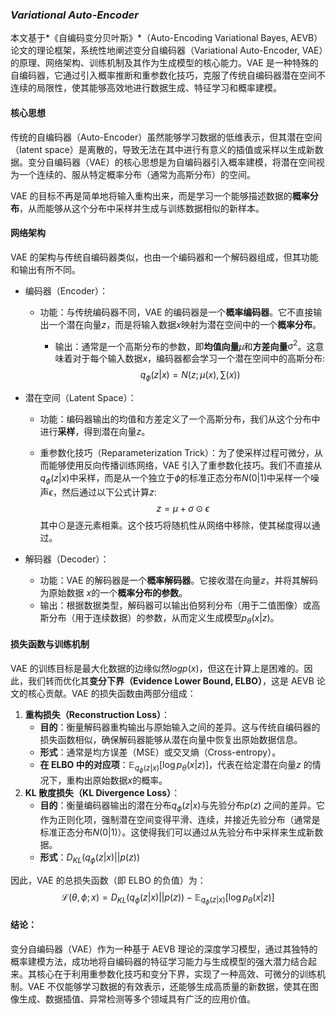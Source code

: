 ### *Variational Auto-Encoder*

本文基于*《自编码变分贝叶斯》*（Auto-Encoding Variational Bayes, AEVB）论文的理论框架，系统性地阐述变分自编码器（Variational Auto-Encoder, VAE）的原理、网络架构、训练机制及其作为生成模型的核心能力。VAE 是一种特殊的自编码器，它通过引入概率推断和重参数化技巧，克服了传统自编码器潜在空间不连续的局限性，使其能够高效地进行数据生成、特征学习和概率建模。

#### 核心思想

传统的自编码器（Auto-Encoder）虽然能够学习数据的低维表示，但其潜在空间（latent space）是离散的，导致无法在其中进行有意义的插值或采样以生成新数据。变分自编码器（VAE）的核心思想是为自编码器引入概率建模，将潜在空间视为一个连续的、服从特定概率分布（通常为高斯分布）的空间。

VAE 的目标不再是简单地将输入重构出来，而是学习一个能够描述数据的**概率分布**，从而能够从这个分布中采样并生成与训练数据相似的新样本。

#### 网络架构

VAE 的架构与传统自编码器类似，也由一个编码器和一个解码器组成，但其功能和输出有所不同。

- 编码器（Encoder）：

  - 功能：与传统编码器不同，VAE 的编码器是一个**概率编码器**。它不直接输出一个潜在向量$z$，而是将输入数据$x$映射为潜在空间中的一个**概率分布**。

    - 输出：通常是一个高斯分布的参数，即**均值向量**$\mu$和**方差向量**$\sigma^2$。这意味着对于每个输入数据$x$，编码器都会学习一个潜在空间中的高斯分布:
      $$
      q_\phi(z | x) = N(z;\mu(x),\sum(x))
      $$

- 潜在空间（Latent Space）：

  - 功能：编码器输出的均值和方差定义了一个高斯分布，我们从这个分布中进行**采样**，得到潜在向量$z$。

  - 重参数化技巧（Reparameterization Trick）：为了使采样过程可微分，从而能够使用反向传播训练网络，VAE 引入了重参数化技巧。我们不直接从$q_\phi(z|x)$中采样，而是从一个独立于$\phi$的标准正态分布$N(0|1)$中采样一个噪声$\epsilon$，然后通过以下公式计算$z$:
    $$
    z = \mu + \sigma \odot \epsilon
    $$
    其中$\odot$是逐元素相乘。这个技巧将随机性从网络中移除，使其梯度得以通过。

- 解码器（Decoder）：

  - 功能：VAE 的解码器是一个**概率解码器**。它接收潜在向量$z$，并将其解码为原始数据 $x$的一个**概率分布的参数**。
  - 输出：根据数据类型，解码器可以输出伯努利分布（用于二值图像）或高斯分布（用于连续数据）的参数，从而定义生成模型$p_\theta(x|z)$。

#### **损失函数与训练机制**

VAE 的训练目标是最大化数据的边缘似然$logp(x)$，但这在计算上是困难的。因此，我们转而优化其**变分下界（Evidence Lower Bound, ELBO）**，这是 AEVB 论文的核心贡献。VAE 的损失函数由两部分组成：

1. **重构损失（Reconstruction Loss）**：
   - **目的**：衡量解码器重构输出与原始输入之间的差异。这与传统自编码器的损失函数相似，确保解码器能够从潜在向量中恢复出原始数据信息。
   - **形式**：通常是均方误差（MSE）或交叉熵（Cross-entropy）。
   - **在 ELBO 中的对应项**：$\mathbb{E}_{q_{\phi}(z|x)}[\log p_{\theta}(x|z)]$，代表在给定潜在向量$z$ 的情况下，重构出原始数据$x$的概率。
2. **KL 散度损失（KL Divergence Loss）**：
   - **目的**：衡量编码器输出的潜在分布$q_\phi(z|x)$与先验分布$p(z)$ 之间的差异。它作为正则化项，强制潜在空间变得平滑、连续，并接近先验分布（通常是标准正态分布$N(0|1)$）。这使得我们可以通过从先验分布中采样来生成新数据。
   - **形式**：$D_{KL}(q_{\phi}(z|x) || p(z))$

因此，VAE 的总损失函数（即 ELBO 的负值）为：
$$
\mathcal{L}(\theta, \phi; x) = D_{KL}(q_{\phi}(z|x) || p(z)) - \mathbb{E}_{q_{\phi}(z|x)}[\log p_{\theta}(x|z)]
$$

#### 结论：

变分自编码器（VAE）作为一种基于 AEVB 理论的深度学习模型，通过其独特的概率建模方法，成功地将自编码器的特征学习能力与生成模型的强大潜力结合起来。其核心在于利用重参数化技巧和变分下界，实现了一种高效、可微分的训练机制。VAE 不仅能够学习数据的有效表示，还能够生成高质量的新数据，使其在图像生成、数据插值、异常检测等多个领域具有广泛的应用价值。
